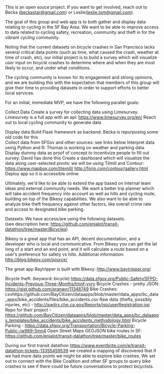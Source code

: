 This is an open souce project.  If you want to get involved, reach out to Becka (beckastar@gmail.com) or Leslie(leslie.tom@gmail.com). 

The goal of this group and web app is to both gather and display data relating to cycling in the SF Bay Area.  We want to be able to improve access to data related to cycling safety, recreation, community and theft in for the vibrant cycling community.  

Noting that the current datasets on bicycle crashes in San Francisco lacks several critical data points (such as time, what caused the crash, weather at time of crash, etc), our initial project is to build a survey which will visualize user input on bicycle crashes to determine where and when they are most likely to occur, and under what conditions. 

The cycling community is known for its engagement and strong opinions, and we are building this with the expectation that members of this group will give their time to providing datasets in order to support efforts to better local services. 

For an initial, immediate MVP, we have the following parallel goals:

Collect Data
Create a survey for collecting data using Limesurvey. Limesurvey is a full app with an api:
https://www.limesurvey.org/en/
Reach out to local cycling community to generate data


Display data
Build Flask framework as backend: Becka is repurposing some old code for this  
Collect data from SFGov and other sources: see links below
Interpret data using Python and R: Thomas is working on weather and parking data 
Display dummy data as proof of concept to incentivize people to fill out survey: David has done this
Create a dashboard which will visualize the data along user-selected pivots: we will be using Tilmill and Contour:
https://www.mapbox.com/tilemill/
http://forio.com/contour/gallery.html
Deploy app so it is accessible online



Ultimately, we'd like to be able to extend the app based on internal team ideas and external community needs. We want a better trip planner which will take accident frequency into account as well as hills and cycling route, building on top of the Bikesy capabilities.  We also want to be able to analyze bike theft frequency against other factors, like overall crime rate and access to designated bike parking.  

Datasets:
We have access/are using the following datasets.   
(see description here: https://github.com/enjalot/transit-datathon/tree/master/Bicycles)


Bikesy is a great app that has an API, decent documentation, and a developer who is local and communicative.  From Bikesy you can get the lat long of a start and an end point, and it will calculate a route based on a user’s preference for safety vs hills.  Additional information:
http://blog.bikesy.com/source/

The great app Baytripper is built with  Bikesy:
http://www.baytripper.org/

Bicycle theft: (keyword: bicycle) https://data.sfgov.org/Public-Safety/SFPD-Incidents-Previous-Three-Months/tmnf-yvry
Bicycle Crashes - pretty JSON: https://gist.github.com/pranavr/11348749
Bike Crashes: csvhttps://github.com/BayCitizen/dataapps/blob/master/data_apps/bc_data_apps/bike_accidents/files/bike_accidents.csv
Raw data (thefts, possibly injuries, etc) - http://iswitrs.chp.ca.gov/Reports/jsp/userRegistration.jsp
Repo for their project -https://github.com/BayCitizen/dataapps/blob/master/data_apps/bc_dataapps_templates/bike_accidents/bike_accidents_methodology.html
Bicycle Parking - https://data.sfgov.org/Transportation/Bicycle-Parking-Public-/w969-5mn4
Open Street Maps GEOJSON bike routes in SF: https://github.com/enjalot/transit-datathon/tree/master/bike_routes


During our first transit datathon <https://www.eventbrite.com/e/transit-datathon-tickets-13355459539> we created a mapping of discovered that if we had more data points we might be able to explore bike crashes.  We set out to connect with the Bike Coalition and other SF groups to query bike crashes to see if there could be future conversations to protect bicyclists.   

